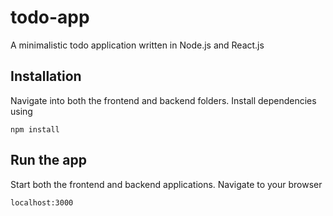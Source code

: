 # todo-app
A minimalistic todo application written in Node.js and React.js

## Installation
Navigate into both the frontend and backend folders. Install dependencies using
```
npm install
```
## Run the app
Start both the frontend and backend applications. Navigate to your browser
```
localhost:3000
```
